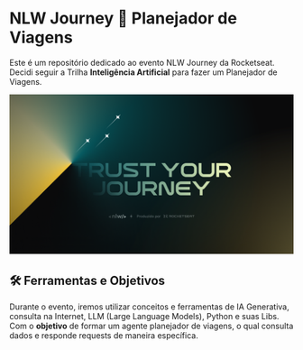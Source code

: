 # NLW Journey 🚀 Planejador de Viagens
Este é um repositório dedicado ao evento NLW Journey da Rocketseat. Decidi seguir a Trilha **Inteligência Artificial** para fazer um Planejador de Viagens.

![wallpaper](/assets/wallpaper.png)

## 🛠️ Ferramentas e Objetivos
Durante o evento, iremos utilizar conceitos e ferramentas de IA Generativa, consulta na Internet, LLM (Large Language Models), Python e suas Libs. Com o **objetivo** de formar um agente planejador de viagens, o qual consulta dados e responde requests de maneira específica. 